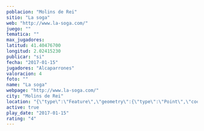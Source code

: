 ```yaml
---
poblacion: "Molins de Rei"
sitio: "La soga"
web: "http://www.la-soga.com/"
juego: ""
tematica: ""
max_jugadores: 
latitud: 41.40476700
longitud: 2.02415230
publicar: "si"
fecha: "2017-01-15"
jugadores: "Alcaparrones"
valoracion: 4
foto: ""
name: "La soga"
webpage: "http://www.la-soga.com/"
city: "Molins de Rei"
location: "{\"type\":\"Feature\",\"geometry\":{\"type\":\"Point\",\"coordinates\":[2.0241523,41.404767]}}"
active: true
play_date: "2017-01-15"
rating: "4"
---
```

